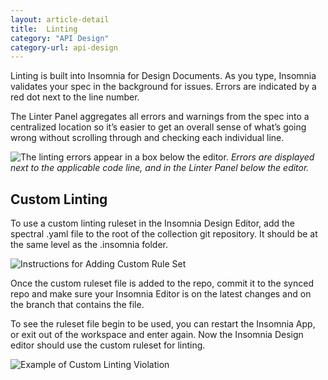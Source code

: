 ```yaml
---
layout: article-detail
title:  Linting
category: "API Design"
category-url: api-design
---
```


Linting is built into Insomnia for Design Documents. As you type, Insomnia validates your spec in the background for issues. Errors are indicated by a red dot next to the line number.

The Linter Panel aggregates all errors and warnings from the spec into a centralized location so it’s easier to get an overall sense of what’s going wrong without scrolling through and checking each individual line.

![The linting errors appear in a box below the editor.](/assets/images/linting-errors.png)
_Errors are displayed next to the applicable code line, and in the Linter Panel below the editor._

## Custom Linting
To use a custom linting ruleset in the Insomnia Design Editor, add the spectral .yaml file to the root of the collection git repository.  It should be at the same level as the .insomnia folder.

![Instructions for Adding Custom Rule Set](/assets/images/custom-linting.png)


Once the custom ruleset file is added to the repo, commit it to the synced repo and make sure your Insomnia Editor is on the latest changes and on the branch that contains the file.  

To see the ruleset file begin to be used, you can restart the Insomnia App, or exit out of the workspace and enter again.  Now the Insomnia Design editor should use the custom ruleset for linting.

![Example of Custom Linting Violation](/assets/images/custom-linting-violation.png)





